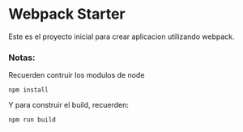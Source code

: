 # Webpack Starter

Este es el proyecto inicial para crear aplicacion utilizando webpack.

### Notas:

Recuerden contruir los modulos de node

`npm install`

Y para construir el build, recuerden:

`npm run build`
